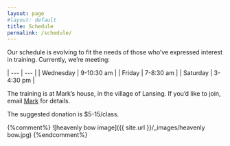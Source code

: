 ```yaml
---
layout: page
#layout: default
title: Schedule
permalink: /schedule/
---
```


Our schedule is evolving to fit the needs of those who’ve expressed interest in training.
Currently, we’re meeting:

| ---       | ---        |
| Wednesday | 9-10:30 am |
| Friday    | 7-8:30 am  |
| Saturday  | 3-4:30 pm  |

The training is at Mark’s house, in the village of Lansing. If you’d like to join, email [Mark](mailto:info@ithacaneigong.com) for details.

The suggested donation is $5-15/class. 

{%comment%}
![heavenly bow image]({{ site.url }}/_images/heavenly bow.jpg)
{%endcomment%}

